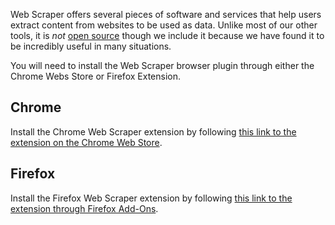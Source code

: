 Web Scraper offers several pieces of software and services that help users extract content from websites to be used as data. Unlike most of our other tools, it is *not* [open source](https://en.wikipedia.org/wiki/Open_source) though we include it because we have found it to be incredibly useful in many situations.

You will need to install the Web Scraper browser plugin through either the Chrome Webs Store or Firefox Extension.

## Chrome

Install the Chrome Web Scraper extension by following [this link to the extension on the Chrome Web Store](https://chrome.google.com/webstore/detail/web-scraper-free-web-scra/jnhgnonknehpejjnehehllkliplmbmhn?hl=en).

## Firefox

Install the Firefox Web Scraper extension by following [this link to the extension through Firefox Add-Ons](https://addons.mozilla.org/en-US/firefox/addon/web-scraper/?utm_source=addons.mozilla.org&utm_medium=referral&utm_content=search).
